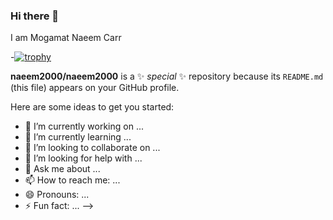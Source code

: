 ### Hi there 👋

I am Mogamat Naeem Carr

-[![trophy](https://github-profile-trophy.vercel.app/?username=naeem2000&theme=nord&no-bg=true&no-frame=true&column=6&margin-w=10&margin-h=1)](https://github.com/naeem2000/github-profile-trophy)

**naeem2000/naeem2000** is a ✨ _special_ ✨ repository because its `README.md` (this file) appears on your GitHub profile.

Here are some ideas to get you started:

- 🔭 I’m currently working on ...
- 🌱 I’m currently learning ...
- 👯 I’m looking to collaborate on ...
- 🤔 I’m looking for help with ...
- 💬 Ask me about ...
- 📫 How to reach me: ...
- 😄 Pronouns: ...
- ⚡ Fun fact: ...
-->
